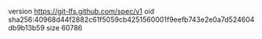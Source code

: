 version https://git-lfs.github.com/spec/v1
oid sha256:40968d44f2882c61f5059cb4251560001f9eefb743e2e0a7d524604db9b13b59
size 60786
